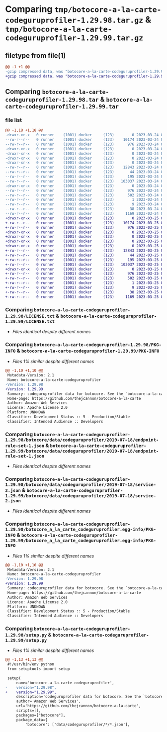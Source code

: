 # Comparing `tmp/botocore-a-la-carte-codeguruprofiler-1.29.98.tar.gz` & `tmp/botocore-a-la-carte-codeguruprofiler-1.29.99.tar.gz`

## filetype from file(1)

```diff
@@ -1 +1 @@
-gzip compressed data, was "botocore-a-la-carte-codeguruprofiler-1.29.98.tar", last modified: Fri Mar 24 01:24:06 2023, max compression
+gzip compressed data, was "botocore-a-la-carte-codeguruprofiler-1.29.99.tar", last modified: Sat Mar 25 01:22:24 2023, max compression
```

## Comparing `botocore-a-la-carte-codeguruprofiler-1.29.98.tar` & `botocore-a-la-carte-codeguruprofiler-1.29.99.tar`

### file list

```diff
@@ -1,18 +1,18 @@
-drwxr-xr-x   0 runner    (1001) docker     (123)        0 2023-03-24 01:24:06.569823 botocore-a-la-carte-codeguruprofiler-1.29.98/
--rw-r--r--   0 runner    (1001) docker     (123)    10174 2023-03-24 01:24:06.000000 botocore-a-la-carte-codeguruprofiler-1.29.98/LICENSE.txt
--rw-r--r--   0 runner    (1001) docker     (123)      976 2023-03-24 01:24:06.569823 botocore-a-la-carte-codeguruprofiler-1.29.98/PKG-INFO
-drwxr-xr-x   0 runner    (1001) docker     (123)        0 2023-03-24 01:24:06.569823 botocore-a-la-carte-codeguruprofiler-1.29.98/botocore/
-drwxr-xr-x   0 runner    (1001) docker     (123)        0 2023-03-24 01:24:06.569823 botocore-a-la-carte-codeguruprofiler-1.29.98/botocore/data/
-drwxr-xr-x   0 runner    (1001) docker     (123)        0 2023-03-24 01:24:06.569823 botocore-a-la-carte-codeguruprofiler-1.29.98/botocore/data/codeguruprofiler/
-drwxr-xr-x   0 runner    (1001) docker     (123)        0 2023-03-24 01:24:06.569823 botocore-a-la-carte-codeguruprofiler-1.29.98/botocore/data/codeguruprofiler/2019-07-18/
--rw-r--r--   0 runner    (1001) docker     (123)    12843 2023-03-24 01:23:57.000000 botocore-a-la-carte-codeguruprofiler-1.29.98/botocore/data/codeguruprofiler/2019-07-18/endpoint-rule-set-1.json
--rw-r--r--   0 runner    (1001) docker     (123)       44 2023-03-24 01:23:57.000000 botocore-a-la-carte-codeguruprofiler-1.29.98/botocore/data/codeguruprofiler/2019-07-18/examples-1.json
--rw-r--r--   0 runner    (1001) docker     (123)      195 2023-03-24 01:23:57.000000 botocore-a-la-carte-codeguruprofiler-1.29.98/botocore/data/codeguruprofiler/2019-07-18/paginators-1.json
--rw-r--r--   0 runner    (1001) docker     (123)   103037 2023-03-24 01:23:57.000000 botocore-a-la-carte-codeguruprofiler-1.29.98/botocore/data/codeguruprofiler/2019-07-18/service-2.json
-drwxr-xr-x   0 runner    (1001) docker     (123)        0 2023-03-24 01:24:06.569823 botocore-a-la-carte-codeguruprofiler-1.29.98/botocore_a_la_carte_codeguruprofiler.egg-info/
--rw-r--r--   0 runner    (1001) docker     (123)      976 2023-03-24 01:24:06.000000 botocore-a-la-carte-codeguruprofiler-1.29.98/botocore_a_la_carte_codeguruprofiler.egg-info/PKG-INFO
--rw-r--r--   0 runner    (1001) docker     (123)      502 2023-03-24 01:24:06.000000 botocore-a-la-carte-codeguruprofiler-1.29.98/botocore_a_la_carte_codeguruprofiler.egg-info/SOURCES.txt
--rw-r--r--   0 runner    (1001) docker     (123)        1 2023-03-24 01:24:06.000000 botocore-a-la-carte-codeguruprofiler-1.29.98/botocore_a_la_carte_codeguruprofiler.egg-info/dependency_links.txt
--rw-r--r--   0 runner    (1001) docker     (123)        9 2023-03-24 01:24:06.000000 botocore-a-la-carte-codeguruprofiler-1.29.98/botocore_a_la_carte_codeguruprofiler.egg-info/top_level.txt
--rw-r--r--   0 runner    (1001) docker     (123)       38 2023-03-24 01:24:06.569823 botocore-a-la-carte-codeguruprofiler-1.29.98/setup.cfg
--rw-r--r--   0 runner    (1001) docker     (123)     1169 2023-03-24 01:24:06.000000 botocore-a-la-carte-codeguruprofiler-1.29.98/setup.py
+drwxr-xr-x   0 runner    (1001) docker     (123)        0 2023-03-25 01:22:24.462402 botocore-a-la-carte-codeguruprofiler-1.29.99/
+-rw-r--r--   0 runner    (1001) docker     (123)    10174 2023-03-25 01:22:24.000000 botocore-a-la-carte-codeguruprofiler-1.29.99/LICENSE.txt
+-rw-r--r--   0 runner    (1001) docker     (123)      976 2023-03-25 01:22:24.462402 botocore-a-la-carte-codeguruprofiler-1.29.99/PKG-INFO
+drwxr-xr-x   0 runner    (1001) docker     (123)        0 2023-03-25 01:22:24.458402 botocore-a-la-carte-codeguruprofiler-1.29.99/botocore/
+drwxr-xr-x   0 runner    (1001) docker     (123)        0 2023-03-25 01:22:24.458402 botocore-a-la-carte-codeguruprofiler-1.29.99/botocore/data/
+drwxr-xr-x   0 runner    (1001) docker     (123)        0 2023-03-25 01:22:24.458402 botocore-a-la-carte-codeguruprofiler-1.29.99/botocore/data/codeguruprofiler/
+drwxr-xr-x   0 runner    (1001) docker     (123)        0 2023-03-25 01:22:24.458402 botocore-a-la-carte-codeguruprofiler-1.29.99/botocore/data/codeguruprofiler/2019-07-18/
+-rw-r--r--   0 runner    (1001) docker     (123)    12843 2023-03-25 01:22:12.000000 botocore-a-la-carte-codeguruprofiler-1.29.99/botocore/data/codeguruprofiler/2019-07-18/endpoint-rule-set-1.json
+-rw-r--r--   0 runner    (1001) docker     (123)       44 2023-03-25 01:22:12.000000 botocore-a-la-carte-codeguruprofiler-1.29.99/botocore/data/codeguruprofiler/2019-07-18/examples-1.json
+-rw-r--r--   0 runner    (1001) docker     (123)      195 2023-03-25 01:22:12.000000 botocore-a-la-carte-codeguruprofiler-1.29.99/botocore/data/codeguruprofiler/2019-07-18/paginators-1.json
+-rw-r--r--   0 runner    (1001) docker     (123)   103037 2023-03-25 01:22:12.000000 botocore-a-la-carte-codeguruprofiler-1.29.99/botocore/data/codeguruprofiler/2019-07-18/service-2.json
+drwxr-xr-x   0 runner    (1001) docker     (123)        0 2023-03-25 01:22:24.462402 botocore-a-la-carte-codeguruprofiler-1.29.99/botocore_a_la_carte_codeguruprofiler.egg-info/
+-rw-r--r--   0 runner    (1001) docker     (123)      976 2023-03-25 01:22:24.000000 botocore-a-la-carte-codeguruprofiler-1.29.99/botocore_a_la_carte_codeguruprofiler.egg-info/PKG-INFO
+-rw-r--r--   0 runner    (1001) docker     (123)      502 2023-03-25 01:22:24.000000 botocore-a-la-carte-codeguruprofiler-1.29.99/botocore_a_la_carte_codeguruprofiler.egg-info/SOURCES.txt
+-rw-r--r--   0 runner    (1001) docker     (123)        1 2023-03-25 01:22:24.000000 botocore-a-la-carte-codeguruprofiler-1.29.99/botocore_a_la_carte_codeguruprofiler.egg-info/dependency_links.txt
+-rw-r--r--   0 runner    (1001) docker     (123)        9 2023-03-25 01:22:24.000000 botocore-a-la-carte-codeguruprofiler-1.29.99/botocore_a_la_carte_codeguruprofiler.egg-info/top_level.txt
+-rw-r--r--   0 runner    (1001) docker     (123)       38 2023-03-25 01:22:24.462402 botocore-a-la-carte-codeguruprofiler-1.29.99/setup.cfg
+-rw-r--r--   0 runner    (1001) docker     (123)     1169 2023-03-25 01:22:24.000000 botocore-a-la-carte-codeguruprofiler-1.29.99/setup.py
```

### Comparing `botocore-a-la-carte-codeguruprofiler-1.29.98/LICENSE.txt` & `botocore-a-la-carte-codeguruprofiler-1.29.99/LICENSE.txt`

 * *Files identical despite different names*

### Comparing `botocore-a-la-carte-codeguruprofiler-1.29.98/PKG-INFO` & `botocore-a-la-carte-codeguruprofiler-1.29.99/PKG-INFO`

 * *Files 1% similar despite different names*

```diff
@@ -1,10 +1,10 @@
 Metadata-Version: 2.1
 Name: botocore-a-la-carte-codeguruprofiler
-Version: 1.29.98
+Version: 1.29.99
 Summary: codeguruprofiler data for botocore. See the `botocore-a-la-carte` package for more info.
 Home-page: https://github.com/thejcannon/botocore-a-la-carte
 Author: Amazon Web Services
 License: Apache License 2.0
 Platform: UNKNOWN
 Classifier: Development Status :: 5 - Production/Stable
 Classifier: Intended Audience :: Developers
```

### Comparing `botocore-a-la-carte-codeguruprofiler-1.29.98/botocore/data/codeguruprofiler/2019-07-18/endpoint-rule-set-1.json` & `botocore-a-la-carte-codeguruprofiler-1.29.99/botocore/data/codeguruprofiler/2019-07-18/endpoint-rule-set-1.json`

 * *Files identical despite different names*

### Comparing `botocore-a-la-carte-codeguruprofiler-1.29.98/botocore/data/codeguruprofiler/2019-07-18/service-2.json` & `botocore-a-la-carte-codeguruprofiler-1.29.99/botocore/data/codeguruprofiler/2019-07-18/service-2.json`

 * *Files identical despite different names*

### Comparing `botocore-a-la-carte-codeguruprofiler-1.29.98/botocore_a_la_carte_codeguruprofiler.egg-info/PKG-INFO` & `botocore-a-la-carte-codeguruprofiler-1.29.99/botocore_a_la_carte_codeguruprofiler.egg-info/PKG-INFO`

 * *Files 1% similar despite different names*

```diff
@@ -1,10 +1,10 @@
 Metadata-Version: 2.1
 Name: botocore-a-la-carte-codeguruprofiler
-Version: 1.29.98
+Version: 1.29.99
 Summary: codeguruprofiler data for botocore. See the `botocore-a-la-carte` package for more info.
 Home-page: https://github.com/thejcannon/botocore-a-la-carte
 Author: Amazon Web Services
 License: Apache License 2.0
 Platform: UNKNOWN
 Classifier: Development Status :: 5 - Production/Stable
 Classifier: Intended Audience :: Developers
```

### Comparing `botocore-a-la-carte-codeguruprofiler-1.29.98/setup.py` & `botocore-a-la-carte-codeguruprofiler-1.29.99/setup.py`

 * *Files 1% similar despite different names*

```diff
@@ -1,13 +1,13 @@
 #!/usr/bin/env python
 from setuptools import setup
 
 setup(
     name='botocore-a-la-carte-codeguruprofiler',
-    version="1.29.98",
+    version="1.29.99",
     description='codeguruprofiler data for botocore. See the `botocore-a-la-carte` package for more info.',
     author='Amazon Web Services',
     url='https://github.com/thejcannon/botocore-a-la-carte',
     scripts=[],
     packages=["botocore"],
     package_data={
         'botocore': ['data/codeguruprofiler/*/*.json'],
```

